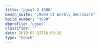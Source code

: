 ```yaml
---
title: "pgsql 2 1980"
bench_suite: "19w34 CI Weekly Benchmark"
build_number: "1980"
dbprofile: "pgsql"
classifier: ""
date: 2019-08-22T16:00:28
type: "bench"
---
```

